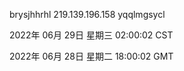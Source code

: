 brysjhhrhl 219.139.196.158 yqqlmgsycl

2022年 06月 29日 星期三 02:00:02 CST

2022年 06月 28日 星期二 18:00:02 GMT
